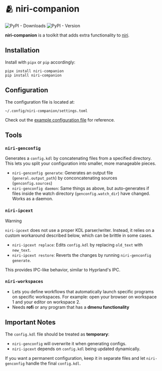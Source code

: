 # 🫂 niri-companion

![PyPI - Downloads](https://img.shields.io/pypi/dd/niri-companion) ![PyPI - Version](https://img.shields.io/pypi/v/niri-companion)

**niri-companion** is a toolkit that adds extra functionality to [niri](https://github.com/YaLTeR/niri).

## Installation

Install with `pipx` or `pip` accordingly:

```
pipx install niri-companion
pip install niri-companion
```

## Configuration

The configuration file is located at:

```
~/.config/niri-companion/settings.toml
```

Check out the [example configuration file](./examples/settings.toml) for reference.

## Tools

### `niri-genconfig`

Generates a `config.kdl` by concatenating files from a specified directory.
This lets you split your configuration into smaller, more manageable pieces.

- `niri-genconfig generate`: Generates an output file (`general.output_path`) by conconcatenating sources (`genconfig.sources`)
- `niri-genconfig daemon`: Same things as above, but auto-generates if files inside the watch directory (`genconfig.watch_dir`) have changed. Works as a daemon.

### `niri-ipcext`

> [!WARNING]
> `niri-ipcext` does not use a proper KDL parser/writer. Instead, it relies on a custom workaround described below, which can be brittle in some cases.

- `niri-ipcext replace`: Edits `config.kdl` by replacing `old_text` with `new_text`.
- `niri-ipcext restore`: Reverts the changes by running `niri-genconfig generate`.

This provides IPC-like behavior, similar to Hyprland's IPC.

### `niri-workspaces`

- Lets you define workflows that automatically launch specific programs on specific workspaces. For example: open your browser on workspace 1 and your editor on workspace 2.
- Needs **rofi** or any program that has a **dmenu functionality**

## Important Notes

The `config.kdl` file should be treated as **temporary**:

* `niri-genconfig` will overwrite it when generating configs.
* `niri-ipcext` depends on `config.kdl` being updated dynamically.

If you want a permanent configuration, keep it in separate files and let `niri-genconfig` handle the final `config.kdl`.
